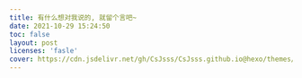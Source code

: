 ```yaml
---
title: 有什么想对我说的, 就留个言吧~
date: 2021-10-29 15:24:50
toc: false
layout: post
licenses: 'fasle'
cover: https://cdn.jsdelivr.net/gh/CsJsss/CsJsss.github.io@hexo/themes/icarus/source/img/gallery/Trees Looking.jpg
---
```



